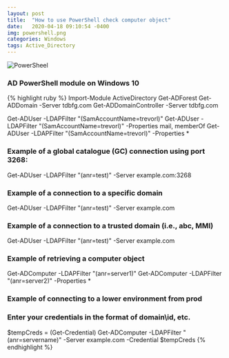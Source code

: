 ```yaml
---
layout: post
title:  "How to use PowerShell check computer object"
date:   2020-04-18 09:10:54 -0400
img: powershell.png
categories: Windows
tags: Active_Directory
---
```

![PowerSheel]({{site.baseurl}}/images/powershell.png)

### AD PowerShell module on Windows 10
{% highlight ruby %}
Import-Module ActiveDirectory
Get-ADForest
Get-ADDomain -Server tdbfg.com
Get-ADDomainController -Server tdbfg.com

Get-ADUser -LDAPFilter "(SamAccountName=trevorl)"
Get-ADUser -LDAPFilter "(SamAccountName=trevorl)" -Properties mail, memberOf
Get-ADUser -LDAPFilter "(SamAccountName=trevorl)" -Properties *

### Example of a global catalogue (GC) connection using port 3268:
Get-ADUser -LDAPFilter "(anr=test)" -Server example.com:3268

### Example of a connection to a specific domain
Get-ADUser -LDAPFilter "(anr=test)" -Server example.com

### Example of a connection to a trusted domain (i.e., abc, MMI)
Get-ADUser -LDAPFilter "(anr=test)" -Server example.com


### Example of retrieving a computer object
Get-ADComputer -LDAPFilter "(anr=server1)"
Get-ADComputer -LDAPFilter "(anr=server2)" -Properties *

### Example of connecting to a lower environment from prod
### Enter your credentials in the format of domain\id, etc.
$tempCreds = (Get-Credential)
Get-ADComputer -LDAPFilter "(anr=servername)" -Server example.com -Credential $tempCreds
{% endhighlight %}
